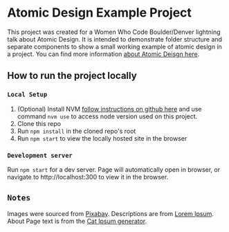 # Atomic Design Example Project
This project was created for a Women Who Code Boulder/Denver lightning talk about Atomic Design. 
It is intended to demonstrate folder structure and separate components to show a small working example of
atomic design in a project. 
You can find more information [about Atomic Deisgn here](https://bradfrost.com/blog/post/atomic-web-design/).

## How to run the project locally
### `Local Setup`
1. (Optional) Install NVM [follow instructions on github here](https://github.com/nvm-sh/nvm) and use command `nvm use` to access node version used on this project. 
2. Clone this repo
3. Run `npm install` in the cloned repo's root
4. Run `npm start` to view the locally hosted site in the browser

### `Development server`
Run `npm start` for a dev server.
Page will automatically open in browser,
or navigate to http://localhost:300 to view it in the browser.

## `Notes`
Images were sourced from [Pixabay](https://pixabay.com/).
Descriptions are from [Lorem Ipsum](https://www.lipsum.com/).
About Page text is from the [Cat Ipsum generator](http://www.catipsum.com/).
